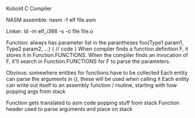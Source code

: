 Kobold C Compiler

NASM assemble:
nasm -f elf file.asm

Linker:
ld -m elf_i386 -s -o file file.o

Function: always has parameter list in the parantheses
foo(Type1 param1, Type2 param2, ...) { // code }
When compiler finds a function definition F, it stores it in Function.FUNCTIONS.
When the compiler finds an invocation of F, it'll search in Function.FUNCTIONS for F to parse the parameters.

Obvious: somewhere entities for functions have to be collected
Each entity can parse the arguments in (), these will be used when calling it
Each entity can write out itself to an assembly function / routine, starting with how popping args from stack


Function gets translated to asm code popping stuff from stack
Function header used to parse arguments and place on stack